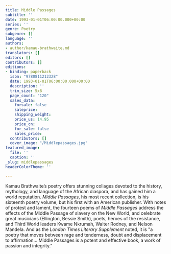 ```yaml
---
title: Middle Passages
subtitle: ''
date: 1993-01-01T06:00:00.000+00:00
series: ''
genre: Poetry
subgenre: []
language: ''
authors:
- author/kamau-brathwaite.md
translators: []
editors: []
contributors: []
editions:
- binding: paperback
  isbn: "9780811212328"
  date: 1993-01-01T06:00:00.000+00:00
  description: ''
  trim_size: 5x8
  page_count: "120"
  sales_data:
    forsale: false
    saleprice: 
    shipping_weight: 
    price_us: 14.95
    price_cn: 
    for_sale: false
    sales_price: 
  contributors: []
  cover_image: "/Middlepassages.jpg"
featured_image:
  file: ''
  caption: ''
_slug: middlepassages
headerColorTheme: ''

---
```

Kamau Brathwaite’s poetry offers stunning collages devoted to the history, mythology, and language of the African diaspora, and has gained him a world reputation. _Middle Passages_, his most recent collection, is his sixteenth poetry volume, but his first with an American publisher. With notes of protest and lament, the fourteen poems of _Middle Passages_ address the effects of the Middle Passage of slavery on the New World, and celebrate great musicians (Ellington, Bessie Smith), poets, heroes of the resistance, and Third World leaders Kwame Nkrumah, Walter Rodney, and Nelson Mandela. And as the _London Times Literary Supplement_ noted, it is "a poetry that moves between rage and tenderness, doubt and displacement to affirmation... Middle Passages is a potent and effective book, a work of passion and integrity."